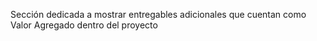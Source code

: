 Sección dedicada a mostrar entregables adicionales que cuentan como Valor Agregado dentro del proyecto
